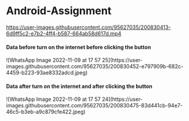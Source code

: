 # Android-Assignment

https://user-images.githubusercontent.com/95627035/200830413-6d9ff5c2-e7b2-4ff4-b587-664ab58d617d.mp4

<h4>Data before turn on the internet before clicking the button</h4>
![WhatsApp Image 2022-11-09 at 17 57 25](https://user-images.githubusercontent.com/95627035/200830452-e797909b-682c-4459-b223-93ae8332adcd.jpeg)
<h4>Data after turn on the internet and after clicking the button</h4>
![WhatsApp Image 2022-11-09 at 17 57 24](https://user-images.githubusercontent.com/95627035/200830475-83d441cb-94e7-46c5-b3eb-a9c879cfe422.jpeg)
